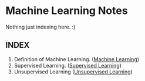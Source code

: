 # Machine Learning Notes
Nothing just indexing here. :)


## INDEX
1. Definition of Machine Learning. ([Machine Learning](https://github.com/sohampod/machineLearningnotes/blob/main/MachineLearning.md))
2. Supervised Learning. ([Supervised Learning](https://github.com/sohampod/machineLearningnotes/blob/main/SupervisedLearning.md))
3. Unsupervised Learning ([Unsupervised Learning](https://github.com/sohampod/machineLearningnotes/blob/main/UnsupervisedLearning.md))
